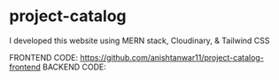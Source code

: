 # project-catalog
I developed this website using MERN stack, Cloudinary, &amp; Tailwind CSS

FRONTEND CODE: https://github.com/anishtanwar11/project-catalog-frontend
BACKEND CODE: 
